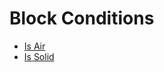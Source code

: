 # Block Conditions
- [Is Air](conditions/block/is_air.md)
- [Is Solid](conditions/block/is_solid.md)
